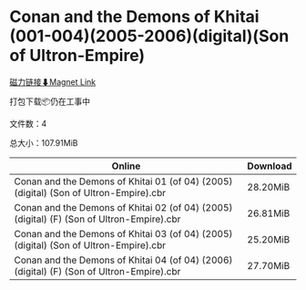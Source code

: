 # Conan and the Demons of Khitai (001-004)(2005-2006)(digital)(Son of Ultron-Empire)

[磁力链接⬇Magnet Link](magnet:?xt=urn:btih:28a738d5f0f14217b4470ba59472301ab8fb6986&dn=Conan%20and%20the%20Demons%20of%20Khitai%20%28001-004%29%282005-2006%29%28digital%29%28Son%20of%20Ultron-Empire%29)

打包下载📦仍在工事中

文件数：4

总大小：107.91MiB

Online | Download
--- | ---
Conan and the Demons of Khitai 01 (of 04) (2005) (digital) (Son of Ultron-Empire).cbr | 28.20MiB
Conan and the Demons of Khitai 02 (of 04) (2005) (digital) (F) (Son of Ultron-Empire).cbr | 26.81MiB
Conan and the Demons of Khitai 03 (of 04) (2005) (digital) (Son of Ultron-Empire).cbr | 25.20MiB
Conan and the Demons of Khitai 04 (of 04) (2006) (digital) (F) (Son of Ultron-Empire).cbr | 27.70MiB